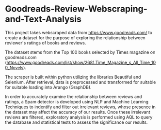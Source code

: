 # Goodreads-Review-Webscraping-and-Text-Analysis

This project takes webscraped data from https://www.goodreads.com/ to create a dataset for the purpose of exploring the relationship between reviewer's ratings of books and reviews.

The dataset stems from the Top 100 books selected by Times magazine on goodreads.com (https://www.goodreads.com/list/show/2681.Time_Magazine_s_All_Time_100_Novels).

The scraper is built within python utilizing the libraries Beautiful and Selenium. After retrieval, data is preprocessed and transformed for suitable for suitable loading into Arango (GraphDB). 

In order to accurately examine the relationship between reviews and ratings, a Spam detector is developed using NLP and Machine Learning Techniques to indentify and filter out irrelevant reviews, whose presence in the dataset may affect the accuracy of our results. Once these irrelevant reviews are filtered, exploratory analysis is performed using AQL to query the database and statistical tests to assess the significance our results.

